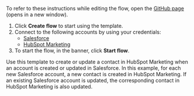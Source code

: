 To refer to these instructions while editing the flow, open the [GitHub page](https://github.com/ot4i/app-connect-templates/tree/main/resources/markdown/Create%20or%20update%20a%20contact%20in%20HubSpot%20Marketing%20when%20an%20account%20is%20created%20or%20updated%20in%20Salesforce_instructions.md) (opens in a new window).

1. Click **Create flow** to start using the template.
2. Connect to the following accounts by using your credentials:
   - [Salesforce](https://www.ibm.com/docs/en/app-connect/containers_cd?topic=apps-wufoo)
   - [HubSpot Marketing](https://www.ibm.com/docs/en/app-connect/containers_cd?topic=apps-hubspot-marketing)
3. To start the flow, in the banner, click **Start flow**.


Use this template to create or update a contact in HubSpot Marketing when an account is created or updated in Salesforce. In this example, for each new Salesforce account, a new contact is created in HubSpot Marketing. If an existing Salesforce account is updated, the corresponding contact in HubSpot Marketing is also updated.







